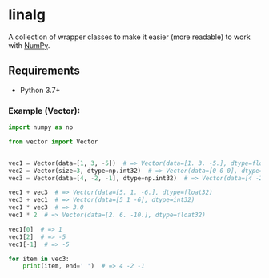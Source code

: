 # linalg

A collection of wrapper classes to make it easier (more readable) to work with [NumPy](https://numpy.org/).

## Requirements
+ Python 3.7+

### Example (Vector):
```python
import numpy as np

from vector import Vector


vec1 = Vector(data=[1, 3, -5])  # => Vector(data=[1. 3. -5.], dtype=float32)
vec2 = Vector(size=3, dtype=np.int32)  # => Vector(data=[0 0 0], dtype=int32)
vec3 = Vector(data=[4, -2, -1], dtype=np.int32)  # => Vector(data=[4 -2 -1], dtype=int32)

vec1 + vec3  # => Vector(data=[5. 1. -6.], dtype=float32)
vec3 + vec1  # => Vector(data=[5 1 -6], dtype=int32)
vec1 * vec3  # => 3.0
vec1 * 2  # => Vector(data=[2. 6. -10.], dtype=float32)

vec1[0]  # => 1
vec1[2]  # => -5
vec1[-1]  # => -5

for item in vec3:
	print(item, end=' ')  # => 4 -2 -1
```
